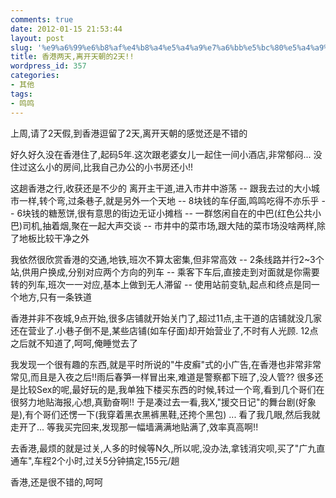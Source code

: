 ```yaml
---
comments: true
date: 2012-01-15 21:53:44
layout: post
slug: '%e9%a6%99%e6%b8%af%e4%b8%a4%e5%a4%a9%e7%a6%bb%e5%bc%80%e5%a4%a9%e6%9c%9d%e7%9a%842%e5%a4%a9'
title: 香港两天,离开天朝的2天!!
wordpress_id: 357
categories:
- 其他
tags:
- 鸣鸣
---
```


上周,请了2天假,到香港逗留了2天,离开天朝的感觉还是不错的

好久好久没在香港住了,起码5年.这次跟老婆女儿一起住一间小酒店,非常郁闷... 没住过这么小的房间,比我自己办公的小书房还小!!

这趟香港之行,收获还是不少的
离开主干道,进入市井中游荡 -- 跟我去过的大小城市一样,转个弯,过条巷子,就是另外一个天地
                      -- 8块钱的车仔面,鸣鸣吃得不亦乐乎
                      -- 6块钱的糖葱饼,很有意思的街边无证小摊档
                      -- 一群悠闲自在的中巴(红色公共小巴)司机,抽着烟,聚在一起大声交谈
                      -- 市井中的菜市场,跟大陆的菜市场没啥两样,除了地板比较干净之外

我依然很欣赏香港的交通,地铁,班次不算太密集,但非常高效
                      -- 2条线路并行2~3个站,供用户换成,分别对应两个方向的列车
                      -- 乘客下车后,直接走到对面就是你需要转的列车,班次一一对应,基本上做到无人滞留
                      -- 使用站前变轨,起点和终点是同一个地方,只有一条铁道

香港并非不夜城,9点开始,很多店铺就开始关门了,超过11点,主干道的店铺就没几家还在营业了.小巷子倒不是,某些店铺(如车仔面)却开始营业了,不时有人光顾. 12点之后就不知道了,呵呵,俺睡觉去了

我发现一个很有趣的东西,就是平时所说的"牛皮癣"式的小广告,在香港也非常非常常见,而且是入夜之后!!雨后春笋一样冒出来,难道是警察都下班了,没人管?? 很多还是比较Sex的呢,最好玩的是,我单独下楼买东西的时候,转过一个弯,看到几个哥们在很努力地贴海报,心想,真勤奋啊!! 于是凑过去一看,我X,"援交日记"的舞台剧(好象是),有个哥们还愣一下(我穿着黑衣黑裤黑鞋,还挎个黑包) ... 看了我几眼,然后我就走开了... 等我买完回来,发现那一幅墙满满地贴满了,效率真高啊!!

去香港,最烦的就是过关,人多的时候等N久,所以呢,没办法,拿钱消灾呗,买了"广九直通车",车程2个小时,过关5分钟搞定,155元/趟

香港,还是很不错的,呵呵
